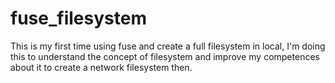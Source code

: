 # fuse_filesystem
This is my first time using fuse and create a full filesystem in local, I'm doing this to understand the concept of filesystem and improve my competences about it to create a network filesystem then.
